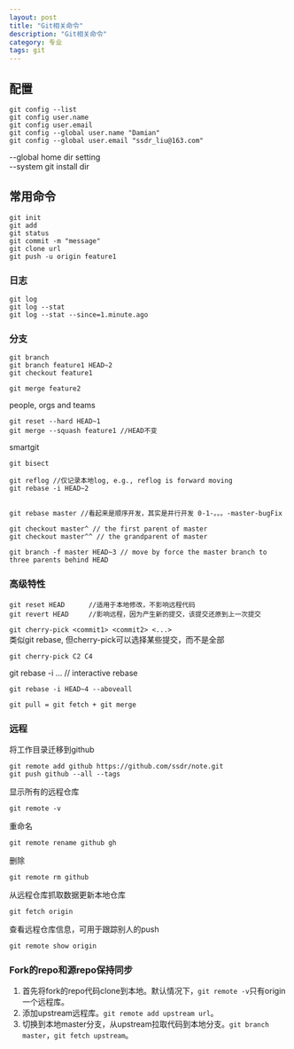 ```yaml
---
layout: post
title: "Git相关命令"
description: "Git相关命令"
category: 专业 
tags: git
---
```


## 配置
	git config --list
	git config user.name
	git config user.email
	git config --global user.name "Damian"
	git config --global user.email "ssdr_liu@163.com"
--global home dir setting   
--system git install dir

## 常用命令
	git init
	git add
	git status
	git commit -m "message"
	git clone url
	git push -u origin feature1
### 日志
	git log
	git log --stat
	git log --stat --since=1.minute.ago
### 分支
	git branch
	git branch feature1 HEAD~2
	git checkout feature1

	git merge feature2

people, orgs and teams

	git reset --hard HEAD~1
	git merge --squash feature1 //HEAD不变

smartgit

	git bisect

	git reflog //仅记录本地log, e.g., reflog is forward moving
	git rebase -i HEAD~2


	git rebase master //看起来是顺序开发，其实是并行开发 0-1-。。。-master-bugFix

	git checkout master^ // the first parent of master
	git checkout master^^ // the grandparent of master

	git branch -f master HEAD~3 // move by force the master branch to three parents behind HEAD
### 高级特性
	git reset HEAD 		//适用于本地修改，不影响远程代码
	git revert HEAD 	//影响远程，因为产生新的提交，该提交还原到上一次提交

`git cherry-pick <commit1> <commit2> <...> `   
类似git rebase, 但cherry-pick可以选择某些提交，而不是全部
	
	git cherry-pick C2 C4

git rebase -i ... // interactive rebase
	
	git rebase -i HEAD~4 --aboveall

`git pull = git fetch + git merge`

### 远程

将工作目录迁移到github

	git remote add github https://github.com/ssdr/note.git
	git push github --all --tags

显示所有的远程仓库

	git remote -v
重命名

	git remote rename github gh
删除

	git remote rm github

从远程仓库抓取数据更新本地仓库

	git fetch origin

查看远程仓库信息，可用于跟踪别人的push

	git remote show origin


### Fork的repo和源repo保持同步

1. 首先将fork的repo代码clone到本地。默认情况下，`git remote -v`只有origin一个远程库。
2. 添加upstream远程库。`git remote add upstream url`。
3. 切换到本地master分支，从upstream拉取代码到本地分支。`git branch master`，`git fetch upstream`。

